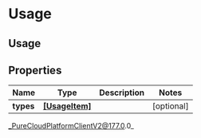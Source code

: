 # Usage

## Usage

## Properties

|Name | Type | Description | Notes|
|------------ | ------------- | ------------- | -------------|
| **types** | [**[UsageItem]**]([UsageItem]) |  | [optional] |



_PureCloudPlatformClientV2@177.0.0_
